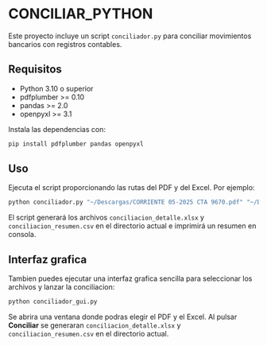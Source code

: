 # CONCILIAR_PYTHON

Este proyecto incluye un script `conciliador.py` para conciliar movimientos bancarios con registros contables.

## Requisitos
- Python 3.10 o superior
- pdfplumber >= 0.10
- pandas >= 2.0
- openpyxl >= 3.1

Instala las dependencias con:

```bash
pip install pdfplumber pandas openpyxl
```

## Uso

Ejecuta el script proporcionando las rutas del PDF y del Excel. Por ejemplo:

```bash
python conciliador.py "~/Descargas/CORRIENTE 05-2025 CTA 9670.pdf" "~/Descargas/CTA CTE SOL DEL NORTE MAYO.xlsx"
```

El script generará los archivos `conciliacion_detalle.xlsx` y `conciliacion_resumen.csv` en el directorio actual e imprimirá un resumen en consola.

## Interfaz grafica

Tambien puedes ejecutar una interfaz grafica sencilla para seleccionar los archivos y lanzar la conciliacion:

```bash
python conciliador_gui.py
```

Se abrira una ventana donde podras elegir el PDF y el Excel. Al pulsar **Conciliar** se generaran `conciliacion_detalle.xlsx` y `conciliacion_resumen.csv` en el directorio actual.
